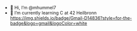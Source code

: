 - 👋 Hi, I’m @mhummel7
- 🌱 I’m currently learning C at 42 Heilbronn
https://img.shields.io/badge/Gmail-D14836?style=for-the-badge&logo=gmail&logoColor=white
